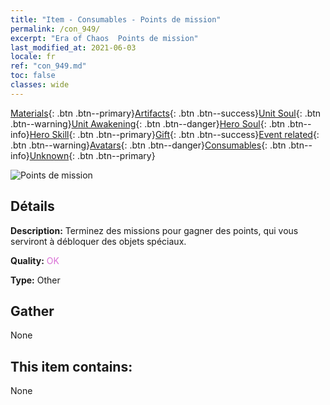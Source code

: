 ```yaml
---
title: "Item - Consumables - Points de mission"
permalink: /con_949/
excerpt: "Era of Chaos  Points de mission"
last_modified_at: 2021-06-03
locale: fr
ref: "con_949.md"
toc: false
classes: wide
---
```

 [Materials](/ItemsFR/){: .btn .btn--primary}[Artifacts](/ItemsFR/Artifacts/){: .btn .btn--success}[Unit Soul](/ItemsFR/UnitSoul/){: .btn .btn--warning}[Unit Awakening](/ItemsFR/UnitAwakening/){: .btn .btn--danger}[Hero Soul](/ItemsFR/HeroSoul/){: .btn .btn--info}[Hero Skill](/ItemsFR/HeroSkill/){: .btn .btn--primary}[Gift](/ItemsFR/Gift/){: .btn .btn--success}[Event related](/ItemsFR/Events/){: .btn .btn--warning}[Avatars](/ItemsFR/Avatars/){: .btn .btn--danger}[Consumables](/ItemsFR/Consumables/){: .btn .btn--info}[Unknown](/ItemsFR/Unknown/){: .btn .btn--primary}

 ![Points de mission](/images/t/i_40044.png)

## Détails
 **Description:** Terminez des missions pour gagner des points, qui vous serviront à débloquer des objets spéciaux.

 **Quality:** <span style="color: #DA70D6">OK</span>

 **Type:** Other

## Gather

  None

## This item contains:

  None

